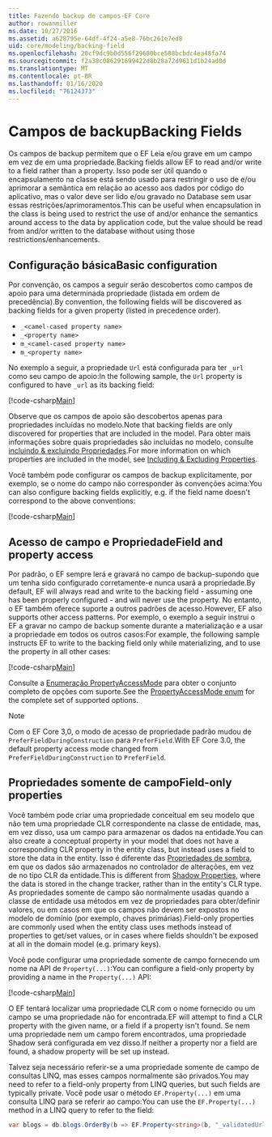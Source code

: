 ```yaml
---
title: Fazendo backup de campos-EF Core
author: rowanmiller
ms.date: 10/27/2016
ms.assetid: a628795e-64df-4f24-a5e8-76bc261e7ed8
uid: core/modeling/backing-field
ms.openlocfilehash: 20cf9dc9b0d556f29680bce588bcbdc4ea48fa74
ms.sourcegitcommit: f2a38c086291699422d8b28a72d9611d1b24ad0d
ms.translationtype: MT
ms.contentlocale: pt-BR
ms.lasthandoff: 01/16/2020
ms.locfileid: "76124373"
---
```

# <a name="backing-fields"></a><span data-ttu-id="36d56-102">Campos de backup</span><span class="sxs-lookup"><span data-stu-id="36d56-102">Backing Fields</span></span>

<span data-ttu-id="36d56-103">Os campos de backup permitem que o EF Leia e/ou grave em um campo em vez de em uma propriedade.</span><span class="sxs-lookup"><span data-stu-id="36d56-103">Backing fields allow EF to read and/or write to a field rather than a property.</span></span> <span data-ttu-id="36d56-104">Isso pode ser útil quando o encapsulamento na classe está sendo usado para restringir o uso de e/ou aprimorar a semântica em relação ao acesso aos dados por código do aplicativo, mas o valor deve ser lido e/ou gravado no Database sem usar essas restrições/aprimoramentos.</span><span class="sxs-lookup"><span data-stu-id="36d56-104">This can be useful when encapsulation in the class is being used to restrict the use of and/or enhance the semantics around access to the data by application code, but the value should be read from and/or written to the database without using those restrictions/enhancements.</span></span>

## <a name="basic-configuration"></a><span data-ttu-id="36d56-105">Configuração básica</span><span class="sxs-lookup"><span data-stu-id="36d56-105">Basic configuration</span></span>

<span data-ttu-id="36d56-106">Por convenção, os campos a seguir serão descobertos como campos de apoio para uma determinada propriedade (listada em ordem de precedência).</span><span class="sxs-lookup"><span data-stu-id="36d56-106">By convention, the following fields will be discovered as backing fields for a given property (listed in precedence order).</span></span> 

* `_<camel-cased property name>`
* `_<property name>`
* `m_<camel-cased property name>`
* `m_<property name>`

<span data-ttu-id="36d56-107">No exemplo a seguir, a propriedade `Url` está configurada para ter `_url` como seu campo de apoio:</span><span class="sxs-lookup"><span data-stu-id="36d56-107">In the following sample, the `Url` property is configured to have `_url` as its backing field:</span></span>

[!code-csharp[Main](../../../samples/core/Modeling/Conventions/BackingField.cs#Sample)]

<span data-ttu-id="36d56-108">Observe que os campos de apoio são descobertos apenas para propriedades incluídas no modelo.</span><span class="sxs-lookup"><span data-stu-id="36d56-108">Note that backing fields are only discovered for properties that are included in the model.</span></span> <span data-ttu-id="36d56-109">Para obter mais informações sobre quais propriedades são incluídas no modelo, consulte [incluindo & excluindo Propriedades](included-properties.md).</span><span class="sxs-lookup"><span data-stu-id="36d56-109">For more information on which properties are included in the model, see [Including & Excluding Properties](included-properties.md).</span></span>

<span data-ttu-id="36d56-110">Você também pode configurar os campos de backup explicitamente, por exemplo, se o nome do campo não corresponder às convenções acima:</span><span class="sxs-lookup"><span data-stu-id="36d56-110">You can also configure backing fields explicitly, e.g. if the field name doesn't correspond to the above conventions:</span></span>

[!code-csharp[Main](../../../samples/core/Modeling/FluentAPI/BackingField.cs?name=BackingField&highlight=5)]

## <a name="field-and-property-access"></a><span data-ttu-id="36d56-111">Acesso de campo e Propriedade</span><span class="sxs-lookup"><span data-stu-id="36d56-111">Field and property access</span></span>

<span data-ttu-id="36d56-112">Por padrão, o EF sempre lerá e gravará no campo de backup-supondo que um tenha sido configurado corretamente-e nunca usará a propriedade.</span><span class="sxs-lookup"><span data-stu-id="36d56-112">By default, EF will always read and write to the backing field - assuming one has been properly configured - and will never use the property.</span></span> <span data-ttu-id="36d56-113">No entanto, o EF também oferece suporte a outros padrões de acesso.</span><span class="sxs-lookup"><span data-stu-id="36d56-113">However, EF also supports other access patterns.</span></span> <span data-ttu-id="36d56-114">Por exemplo, o exemplo a seguir instrui o EF a gravar no campo de backup somente durante a materialização e a usar a propriedade em todos os outros casos:</span><span class="sxs-lookup"><span data-stu-id="36d56-114">For example, the following sample instructs EF to write to the backing field only while materializing, and to use the property in all other cases:</span></span>

[!code-csharp[Main](../../../samples/core/Modeling/FluentAPI/BackingFieldAccessMode.cs?name=BackingFieldAccessMode&highlight=6)]

<span data-ttu-id="36d56-115">Consulte a [Enumeração PropertyAccessMode](https://docs.microsoft.com/dotnet/api/microsoft.entityframeworkcore.propertyaccessmode) para obter o conjunto completo de opções com suporte.</span><span class="sxs-lookup"><span data-stu-id="36d56-115">See the [PropertyAccessMode enum](https://docs.microsoft.com/dotnet/api/microsoft.entityframeworkcore.propertyaccessmode) for the complete set of supported options.</span></span>

> [!NOTE]
> <span data-ttu-id="36d56-116">Com o EF Core 3,0, o modo de acesso de propriedade padrão mudou de `PreferFieldDuringConstruction` para `PreferField`.</span><span class="sxs-lookup"><span data-stu-id="36d56-116">With EF Core 3.0, the default property access mode changed from `PreferFieldDuringConstruction` to `PreferField`.</span></span>

## <a name="field-only-properties"></a><span data-ttu-id="36d56-117">Propriedades somente de campo</span><span class="sxs-lookup"><span data-stu-id="36d56-117">Field-only properties</span></span>

<span data-ttu-id="36d56-118">Você também pode criar uma propriedade conceitual em seu modelo que não tem uma propriedade CLR correspondente na classe de entidade, mas, em vez disso, usa um campo para armazenar os dados na entidade.</span><span class="sxs-lookup"><span data-stu-id="36d56-118">You can also create a conceptual property in your model that does not have a corresponding CLR property in the entity class, but instead uses a field to store the data in the entity.</span></span> <span data-ttu-id="36d56-119">Isso é diferente das [Propriedades de sombra](shadow-properties.md), em que os dados são armazenados no controlador de alterações, em vez de no tipo CLR da entidade.</span><span class="sxs-lookup"><span data-stu-id="36d56-119">This is different from [Shadow Properties](shadow-properties.md), where the data is stored in the change tracker, rather than in the entity's CLR type.</span></span> <span data-ttu-id="36d56-120">As propriedades somente de campo são normalmente usadas quando a classe de entidade usa métodos em vez de propriedades para obter/definir valores, ou em casos em que os campos não devem ser expostos no modelo de domínio (por exemplo, chaves primárias).</span><span class="sxs-lookup"><span data-stu-id="36d56-120">Field-only properties are commonly used when the entity class uses methods instead of properties to get/set values, or in cases where fields shouldn't be exposed at all in the domain model (e.g. primary keys).</span></span>

<span data-ttu-id="36d56-121">Você pode configurar uma propriedade somente de campo fornecendo um nome na API de `Property(...)`:</span><span class="sxs-lookup"><span data-stu-id="36d56-121">You can configure a field-only property by providing a name in the `Property(...)` API:</span></span>

[!code-csharp[Main](../../../samples/core/Modeling/FluentAPI/BackingFieldNoProperty.cs#Sample)]

<span data-ttu-id="36d56-122">O EF tentará localizar uma propriedade CLR com o nome fornecido ou um campo se uma propriedade não for encontrada.</span><span class="sxs-lookup"><span data-stu-id="36d56-122">EF will attempt to find a CLR property with the given name, or a field if a property isn't found.</span></span> <span data-ttu-id="36d56-123">Se nem uma propriedade nem um campo forem encontrados, uma propriedade Shadow será configurada em vez disso.</span><span class="sxs-lookup"><span data-stu-id="36d56-123">If neither a property nor a field are found, a shadow property will be set up instead.</span></span>

<span data-ttu-id="36d56-124">Talvez seja necessário referir-se a uma propriedade somente de campo de consultas LINQ, mas esses campos normalmente são privados.</span><span class="sxs-lookup"><span data-stu-id="36d56-124">You may need to refer to a field-only property from LINQ queries, but such fields are typically private.</span></span> <span data-ttu-id="36d56-125">Você pode usar o método `EF.Property(...)` em uma consulta LINQ para se referir ao campo:</span><span class="sxs-lookup"><span data-stu-id="36d56-125">You can use the `EF.Property(...)` method in a LINQ query to refer to the field:</span></span>

``` csharp
var blogs = db.blogs.OrderBy(b => EF.Property<string>(b, "_validatedUrl"));
```
